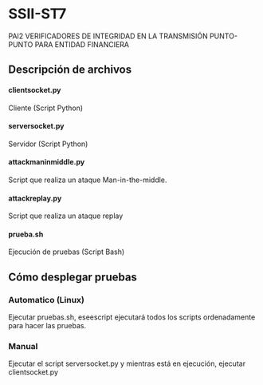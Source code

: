 # SSII-ST7
PAI2 VERIFICADORES DE INTEGRIDAD EN LA TRANSMISIÓN PUNTO-PUNTO PARA ENTIDAD FINANCIERA

## Descripción de archivos
#### clientsocket.py 
Cliente (Script Python)

#### serversocket.py 
Servidor (Script Python)

#### attackmaninmiddle.py
Script que realiza un ataque Man-in-the-middle.

#### attackreplay.py
Script que realiza un ataque replay

#### prueba.sh
Ejecución de pruebas (Script Bash)
## Cómo desplegar pruebas

### Automatico (Linux)
Ejecutar pruebas.sh, eseescript ejecutará todos los scripts ordenadamente para hacer las pruebas. 

### Manual
Ejecutar el script serversocket.py y mientras está en ejecución, ejecutar clientsocket.py
